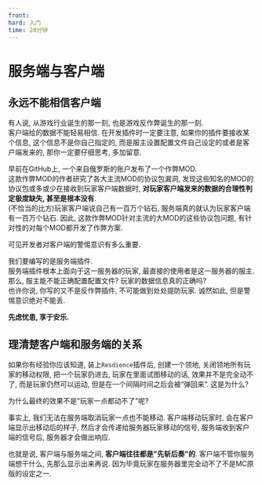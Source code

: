 ```yaml
---
front:
hard: 入门
time: 20分钟
---
```


# 服务端与客户端

## 永远不能相信客户端

有人说, 从游戏行业诞生的那一刻, 也是游戏反作弊诞生的那一刻.  
客户端给的数据不能轻易相信. 在开发插件时一定要注意, 如果你的插件要接收某个信息, 这个信息不是你自己指定的, 而是服主设置配置文件自己设定的或者是客户端发来的, 那你一定要仔细思考, 多加留意.  

早前在GitHub上, 一个来自俄罗斯的账户发布了一个作弊MOD.  
这款作弊MOD的作者研究了各大主流MOD的协议包漏洞, 发现这些知名的MOD的协议包或多或少在接收到玩家客户端数据时, **对玩家客户端发来的数据的合理性判定极度缺失, 甚至是根本没有**.  
(不恰当的比方)玩家客户端说自己有一百万个钻石, 服务端真的就认为玩家客户端有一百万个钻石. 因此, 这款作弊MOD针对主流的大MOD的这些协议包问题, 有针对性的对每个MOD都开发了作弊方案.   

可见开发者对客户端的警惕意识有多么重要.  

我们要编写的是服务端插件.  
服务端插件根本上面向于这一服务器的玩家, 最直接的使用者是这一服务器的服主. 那么, 服主能不能正确配置配置文件? 玩家的数据信息真的正确吗?  
也许你说, 你写的又不是反作弊插件, 不可能做到处处提防玩家. 诚然如此, 但是警惕意识绝对不能丢.  

**先虑忧患, 享于安乐.**

## 理清楚客户端和服务端的关系

如果你有经验你应该知道, 装上`Resdience`插件后, 创建一个领地, 关闭领地所有玩家的移动权限, 把一个玩家扔进去, 玩家在里面试图移动的话, 效果并不是完全动不了, 而是玩家仍然可以运动, 但是在一个间隔时间之后会被“弹回来”. 这是为什么?

为什么最终的效果不是"玩家一点都动不了"呢?

事实上, 我们无法在服务端取消玩家一点也不能移动. 客户端移动玩家时, 会在客户端显示出移动后的样子, 然后才会传递给服务器玩家移动的信号, 服务端收到客户端的信号后, 服务器才会做出响应.  

也就是说, 客户端与服务端之间, **客户端往往都是"先斩后奏"的**. 客户端不管你服务端想干什么, 先那么显示出来再说. 因为毕竟玩家在服务器里完全动不了不是MC原版的设定之一.  